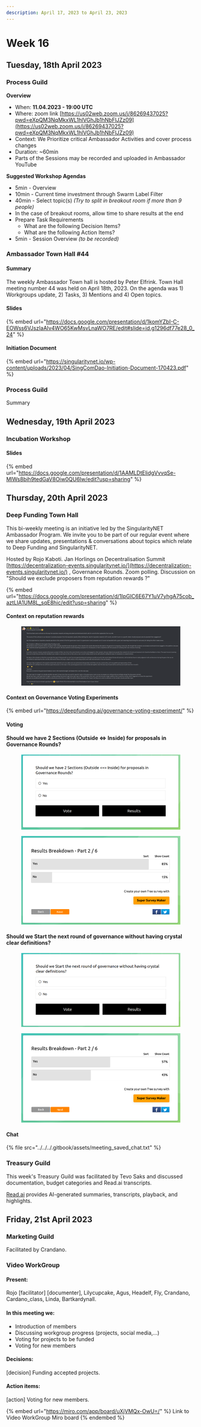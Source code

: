 ```yaml
---
description: April 17, 2023 to April 23, 2023
---
```


# Week 16

## Tuesday, 18th April 2023

### Process Guild

**Overview**

* When: **11.04.2023 - 19:00 UTC**
* Where: zoom link [https://us02web.zoom.us/j/86269437025?pwd=eXpQM3NqMkxWL1hlVGhJb1hNbFlJZz09](https://us02web.zoom.us/j/86269437025?pwd=eXpQM3NqMkxWL1hlVGhJb1hNbFlJZz09)
* Context: We Prioritize critical Ambassador Activities and cover process changes
* Duration: \~60min
* Parts of the Sessions may be recorded and uploaded in Ambassador YouTube

**Suggested Workshop Agendas**

* 5min - Overview
* 10min - Current time investment through Swarm Label Filter
* 40min - Select topic(s) _(Try to split in breakout room if more than 9 people)_
* In the case of breakout rooms, allow time to share results at the end
* Prepare Task Requirements
  * What are the following Decision Items?
  * What are the following Action Items?
* 5min - Session Overview _(to be recorded)_

### Ambassador Town Hall #44

#### Summary

The weekly Ambassador Town hall is hosted by Peter Elfrink. Town Hall meeting number 44 was held on April 18th, 2023. On the agenda was 1) Workgroups update, 2) Tasks, 3) Mentions and 4) Open topics.

#### Slides

{% embed url="https://docs.google.com/presentation/d/1komYZbI-C-EOWss6VJszIaAIv4WO65KwMsvLnaWO7RE/edit#slide=id.g1296df77e28_0_24" %}

#### Initiation Document

{% embed url="https://singularitynet.io/wp-content/uploads/2023/04/SingComDao-Initiation-Document-170423.pdf" %}

### Process Guild

Summary

## Wednesday, 19th April 2023

### Incubation Workshop

#### Slides

{% embed url="https://docs.google.com/presentation/d/1AAMLDtElidgVvvqSe-MlWs8bih9tedGaV8Oiw0QU6Iw/edit?usp=sharing" %}

## Thursday, 20th April 2023

### Deep Funding Town Hall

This bi-weekly meeting is an initiative led by the SingularityNET Ambassador Program. We invite you to be part of our regular event where we share updates, presentations & conversations about topics which relate to Deep Funding and SingularityNET.

Hosted by Rojo Kaboti. Jan Horlings on Decentralisation Summit [https://decentralization-events.singularitynet.io/](https://decentralization-events.singularitynet.io/) , Governance Rounds. Zoom polling. Discussion on "Should we exclude proposers from reputation rewards ?"

{% embed url="https://docs.google.com/presentation/d/1IpGIC6E67Y1uV7yhgA75cob_aztLIA1UM8L_sqE8hic/edit?usp=sharing" %}

#### Context on reputation rewards

<figure><img src="../../../.gitbook/assets/Screenshot from 2023-04-20 20-25-43.png" alt=""><figcaption></figcaption></figure>

#### Context on Governance Voting Experiments

{% embed url="https://deepfunding.ai/governance-voting-experiment/" %}

#### Voting

#### Should we have 2 Sections (Outside <=> Inside) for proposals in Governance Rounds?

<figure><img src="../../../.gitbook/assets/Screenshot from 2023-04-20 21-49-40.png" alt=""><figcaption></figcaption></figure>

<figure><img src="../../../.gitbook/assets/Screenshot from 2023-04-20 22-08-16.png" alt=""><figcaption></figcaption></figure>

#### Should we Start the next round of governance without having crystal clear definitions? <a href="#id-0" id="id-0"></a>

<figure><img src="../../../.gitbook/assets/Screenshot from 2023-04-20 21-53-23.png" alt=""><figcaption></figcaption></figure>

<figure><img src="../../../.gitbook/assets/Screenshot from 2023-04-20 22-03-13.png" alt=""><figcaption></figcaption></figure>

#### Chat

{% file src="../../../.gitbook/assets/meeting_saved_chat.txt" %}

### Treasury Guild

This week's Treasury Guild was facilitated by Tevo Saks and discussed documentation, budget categories and Read.ai transcripts.

[Read.ai](https://www.read.ai/) provides AI-generated summaries, transcripts, playback, and highlights.

## Friday, 21st April 2023

### Marketing Guild

Facilitated by Crandano.

### Video WorkGroup

#### Present:&#x20;

Rojo \[facilitator] \[documenter], Lilycupcake, Agus, Headelf, Fly, Crandano, Cardano\_class, Linda, Bartkardynall.

#### In this meeting we:

* Introduction of members
* Discussing workgroup progress (projects, social media,…)
* Voting for projects to be funded
* Voting for new members

#### Decisions:&#x20;

\[decision] Funding accepted projects.

#### Action items:

\[action] Voting for new members.

{% embed url="https://miro.com/app/board/uXjVMQx-OwU=/" %}
Link to Video WorkGroup Miro board
{% endembed %}
